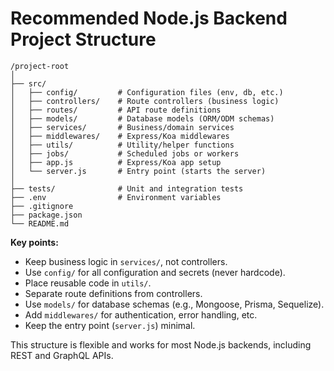 # Recommended Node.js Backend Project Structure

```
/project-root
│
├── src/
│   ├── config/         # Configuration files (env, db, etc.)
│   ├── controllers/    # Route controllers (business logic)
│   ├── routes/         # API route definitions
│   ├── models/         # Database models (ORM/ODM schemas)
│   ├── services/       # Business/domain services
│   ├── middlewares/    # Express/Koa middlewares
│   ├── utils/          # Utility/helper functions
│   ├── jobs/           # Scheduled jobs or workers
│   ├── app.js          # Express/Koa app setup
│   └── server.js       # Entry point (starts the server)
│
├── tests/              # Unit and integration tests
├── .env                # Environment variables
├── .gitignore
├── package.json
└── README.md
```

**Key points:**
- Keep business logic in `services/`, not controllers.
- Use `config/` for all configuration and secrets (never hardcode).
- Place reusable code in `utils/`.
- Separate route definitions from controllers.
- Use `models/` for database schemas (e.g., Mongoose, Prisma, Sequelize).
- Add `middlewares/` for authentication, error handling, etc.
- Keep the entry point (`server.js`) minimal.

This structure is flexible and works for most Node.js backends, including REST and GraphQL APIs.
